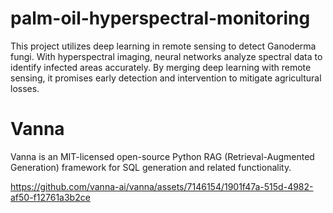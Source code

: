 # palm-oil-hyperspectral-monitoring
This project utilizes deep learning in remote sensing to detect Ganoderma fungi. With hyperspectral imaging, neural networks analyze spectral data to identify infected areas accurately. By merging deep learning with remote sensing, it promises early detection and intervention to mitigate agricultural losses.

# Vanna
Vanna is an MIT-licensed open-source Python RAG (Retrieval-Augmented Generation) framework for SQL generation and related functionality.

https://github.com/vanna-ai/vanna/assets/7146154/1901f47a-515d-4982-af50-f12761a3b2ce

